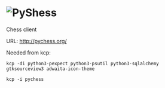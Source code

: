 ![PyShess](http://pychess.org/images/pychess.png)
=====
Chess client

URL: http://pychess.org/

Needed from kcp:

```
kcp -di python3-pexpect python3-psutil python3-sqlalchemy gtksourceview3 adwaita-icon-theme
```

```
kcp -i pychess
```


